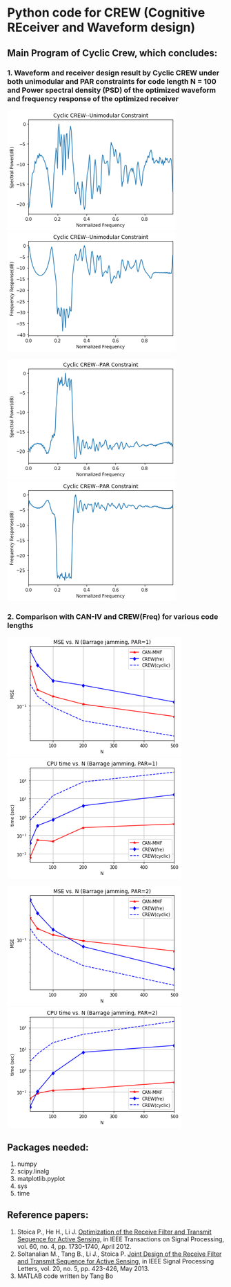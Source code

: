 # Python code for CREW (Cognitive REceiver and Waveform design)

## Main Program of Cyclic Crew, which concludes:
### 1. Waveform and receiver design result by Cyclic CREW under both unimodular and PAR constraints for code length N = 100 and Power spectral density (PSD) of the optimized waveform and frequency response of the optimized receiver
![Spectral Power(dB) for unimodular constraint](/figs/spectral_power_unimodular.png)
![Frequency Response(dB) for unimodular constraint](/figs/freq_response_unimodular.png)

![Spectral Power(dB) for PAR constraint](/figs/spectral_power_par.png)
![Frequency Response(dB) for PAR constraint](/figs/freq_response_par.png)

### 2. Comparison with CAN-IV and CREW(Freq) for various code lengths
![MSE vs. N for unimodular constraint](/figs/mse_N_unimodular.png)
![CPU time vs. N for unimodular constraint](/figs/cpu_N_unimodular.png)

![MSE vs. N for PAR constraint](/figs/mse_N_par.png)
![CPU time vs. N for PAR constraint](/figs/cpu_N_par.png)

## Packages needed:
1. numpy
2. scipy.linalg
3. matplotlib.pyplot
4. sys
5. time

## Reference papers:
1. Stoica P., He H., Li J. [Optimization of the Receive Filter and Transmit Sequence for Active Sensing](https://ieeexplore.ieee.org/document/6104176), in IEEE Transactions on Signal Processing, vol. 60, no. 4, pp. 1730-1740, April 2012.
2. Soltanalian M., Tang B., Li J., Stoica P. [Joint Design of the Receive Filter and Transmit Sequence for Active Sensing](https://ieeexplore.ieee.org/document/6472022), in IEEE Signal Processing Letters, vol. 20, no. 5, pp. 423-426, May 2013.
3. MATLAB code written by Tang Bo
